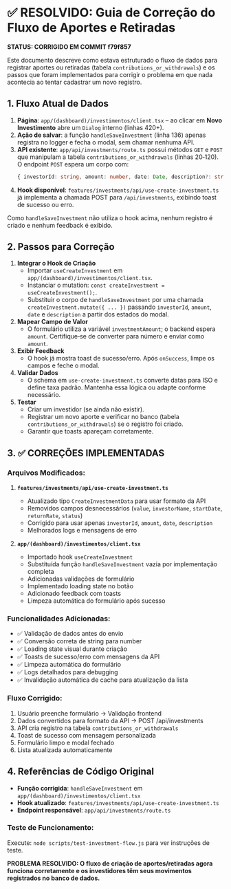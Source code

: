 # ✅ RESOLVIDO: Guia de Correção do Fluxo de Aportes e Retiradas

**STATUS: CORRIGIDO EM COMMIT f79f857**

Este documento descreve como estava estruturado o fluxo de dados para registrar aportes ou retiradas (tabela `contributions_or_withdrawals`) e os passos que foram implementados para corrigir o problema em que nada acontecia ao tentar cadastrar um novo registro.

## 1. Fluxo Atual de Dados
1. **Página**: `app/(dashboard)/investimentos/client.tsx` – ao clicar em **Novo Investimento** abre um `Dialog` interno (linhas 420+). 
2. **Ação de salvar**: a função `handleSaveInvestment` (linha 136) apenas registra no logger e fecha o modal, sem chamar nenhuma API.
3. **API existente**: `app/api/investments/route.ts` possui métodos `GET` e `POST` que manipulam a tabela `contributions_or_withdrawals` (linhas 20‑120). O endpoint `POST` espera um corpo com:
   ```ts
   { investorId: string, amount: number, date: Date, description?: string }
   ```
4. **Hook disponível**: `features/investments/api/use-create-investment.ts` já implementa a chamada POST para `/api/investments`, exibindo toast de sucesso ou erro.

Como `handleSaveInvestment` não utiliza o hook acima, nenhum registro é criado e nenhum feedback é exibido.

## 2. Passos para Correção
1. **Integrar o Hook de Criação**
   - Importar `useCreateInvestment` em `app/(dashboard)/investimentos/client.tsx`.
   - Instanciar o mutation: `const createInvestment = useCreateInvestment();`.
   - Substituir o corpo de `handleSaveInvestment` por uma chamada `createInvestment.mutate({ ... })` passando `investorId`, `amount`, `date` e `description` a partir dos estados do modal.
2. **Mapear Campo de Valor**
   - O formulário utiliza a variável `investmentAmount`; o backend espera `amount`. Certifique‑se de converter para número e enviar como `amount`.
3. **Exibir Feedback**
   - O hook já mostra toast de sucesso/erro. Após `onSuccess`, limpe os campos e feche o modal.
4. **Validar Dados**
   - O schema em `use-create-investment.ts` converte datas para ISO e define taxa padrão. Mantenha essa lógica ou adapte conforme necessário.
5. **Testar**
   - Criar um investidor (se ainda não existir).
   - Registrar um novo aporte e verificar no banco (tabela `contributions_or_withdrawals`) se o registro foi criado.
   - Garantir que toasts apareçam corretamente.

## 3. ✅ CORREÇÕES IMPLEMENTADAS

### Arquivos Modificados:
1. **`features/investments/api/use-create-investment.ts`**
   - Atualizado tipo `CreateInvestmentData` para usar formato da API
   - Removidos campos desnecessários (`value`, `investorName`, `startDate`, `returnRate`, `status`)
   - Corrigido para usar apenas `investorId`, `amount`, `date`, `description`
   - Melhorados logs e mensagens de erro

2. **`app/(dashboard)/investimentos/client.tsx`**
   - Importado hook `useCreateInvestment`
   - Substituída função `handleSaveInvestment` vazia por implementação completa
   - Adicionadas validações de formulário
   - Implementado loading state no botão
   - Adicionado feedback com toasts
   - Limpeza automática do formulário após sucesso

### Funcionalidades Adicionadas:
- ✅ Validação de dados antes do envio
- ✅ Conversão correta de string para number
- ✅ Loading state visual durante criação
- ✅ Toasts de sucesso/erro com mensagens da API
- ✅ Limpeza automática do formulário
- ✅ Logs detalhados para debugging
- ✅ Invalidação automática de cache para atualização da lista

### Fluxo Corrigido:
1. Usuário preenche formulário → Validação frontend
2. Dados convertidos para formato da API → POST /api/investments
3. API cria registro na tabela `contributions_or_withdrawals`
4. Toast de sucesso com mensagem personalizada
5. Formulário limpo e modal fechado
6. Lista atualizada automaticamente

## 4. Referências de Código Original
- **Função corrigida**: `handleSaveInvestment` em `app/(dashboard)/investimentos/client.tsx`
- **Hook atualizado**: `features/investments/api/use-create-investment.ts`
- **Endpoint responsável**: `app/api/investments/route.ts`

### Teste de Funcionamento:
Execute: `node scripts/test-investment-flow.js` para ver instruções de teste.

**PROBLEMA RESOLVIDO: O fluxo de criação de aportes/retiradas agora funciona corretamente e os investidores têm seus movimentos registrados no banco de dados.**
